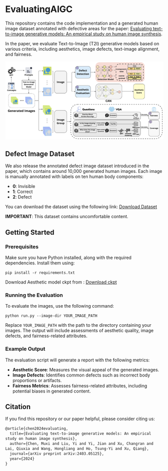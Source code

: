 # EvaluatingAIGC

This repository contains the code implementation and a generated human image dataset annotated with defective areas for the paper: [Evaluating text-to-image generative models: An empirical study on human image synthesis](https://arxiv.org/pdf/2403.05125). 

In the paper, we evaluate Text-to-Image (T2I) generative models based on various criteria, including aesthetics, image defects, text-image alignment, and fairness.

![Evaluation Flow](asset/flow.png)

## Defect Image Dataset
We also release the annotated defect image dataset introduced in the paper, which contains around 10,000 generated human images. Each image is manually annotated with labels on ten human body components:
- **0**: Invisible
- **1**: Correct
- **2**: Defect

You can download the dataset using the following link: [Download Dataset](https://mycuhk-my.sharepoint.com/:u:/g/personal/1155183733_link_cuhk_edu_hk/EX4v5IT3MxlHmuM3Q9HoNogBY-zqQWI1Ve2Ogh-MmdAgcg?e=w9kRRW)

**IMPORTANT**: This dataset contains uncomfortable content.

## Getting Started

### Prerequisites
Make sure you have Python installed, along with the required dependencies. Install them using:
```
pip install -r requirements.txt
```
Download Aesthetic model ckpt from : [Download ckpt](https://drive.google.com/file/d/1iC7Q7vxff2SlY4ePRUkqMA0USTL8xmHf/view?usp=drive_link)

### Running the Evaluation
To evaluate the images, use the following command:
```
python run.py --image-dir YOUR_IMAGE_PATH
```
Replace `YOUR_IMAGE_PATH` with the path to the directory containing your images. The output will include assessments of aesthetic quality, image defects, and fairness-related attributes.

### Example Output
The evaluation script will generate a report with the following metrics:
- **Aesthetic Score**: Measures the visual appeal of the generated images.
- **Image Defects**: Identifies common defects such as incorrect body proportions or artifacts.
- **Fairness Metrics**: Assesses fairness-related attributes, including potential biases in generated content.

## Citation
If you find this repository or our paper helpful, please consider citing us:
```
@article{chen2024evaluating,
  title={Evaluating text-to-image generative models: An empirical study on human image synthesis},
  author={Chen, Muxi and Liu, Yi and Yi, Jian and Xu, Changran and Lai, Qiuxia and Wang, Hongliang and Ho, Tsung-Yi and Xu, Qiang},
  journal={arXiv preprint arXiv:2403.05125},
  year={2024}
}
```
